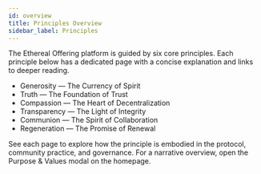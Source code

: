 ```yaml
---
id: overview
title: Principles Overview
sidebar_label: Principles
---
```


The Ethereal Offering platform is guided by six core principles. Each principle below has a dedicated page with a concise explanation and links to deeper reading.

- Generosity — The Currency of Spirit
- Truth — The Foundation of Trust
- Compassion — The Heart of Decentralization
- Transparency — The Light of Integrity
- Communion — The Spirit of Collaboration
- Regeneration — The Promise of Renewal

See each page to explore how the principle is embodied in the protocol, community practice, and governance. For a narrative overview, open the Purpose & Values modal on the homepage.

